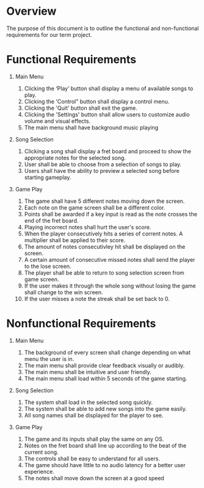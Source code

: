 # Overview

The purpose of this document is to outline the functional and non-functional requirements for our term project. 

# Functional Requirements

1. Main Menu
    1. Clicking the ‘Play’ button shall display a menu of available songs to play.
    2. Clicking the 'Control" button shall display a control menu. 
    3. Clicking the 'Quit' button shall exit the game.
    4. Clicking the 'Settings' button shall allow users to customize audio volume and visual effects.
    5. The main menu shall have background music playing 

2. Song Selection
    1. Clicking a song shall display a fret board and proceed to show the appropriate notes for the selected song.
    2. User shall be able to choose from a selection of songs to play.
    3. Users shall have the ability to preview a selected song before starting gameplay.

3. Game Play
    1. The game shall have 5 different notes moving down the screen.
    2. Each note on the game screen shall be a different color.
    3. Points shall be awarded if a key input is read as the note crosses the end of the fret board.
    4. Playing incorrect notes shall hurt the user's score.
    5. When the player consecutively hits a series of corrent notes. A multiplier shall be applied to their score.
    6. The amount of notes consecutivley hit shall be displayed on the screen.
    7. A certain amount of consecutive missed notes shall send the player to the lose screen.
    8. The player shall be able to return to song selection screen from game screen.
    9. If the user makes it through the whole song without losing the game shall change to the win screen.
    10. If the user misses a note the streak shall be set back to 0.

# Nonfunctional Requirements

1. Main Menu
    1. The background of every screen shall change depending on what menu the user is in.
    2. The main menu shall provide clear feedback visually or audibly.
    3. The main menu shall be intuitive and user friendly.
    4. The main menu shall load within 5 seconds of the game starting.

2. Song Selection
    1. The system shall load in the selected song quickly.
    2. The system shall be able to add new songs into the game easily.
    3. All song names shall be displayed for the player to see.

3. Game Play
    1. The game and its inputs shall play the same on any OS.
    2. Notes on the fret board shall line up according to the beat of the current song.
    3. The controls shall be easy to understand for all users.
    4. The game should have little to no audio latency for a better user experience.
    5. The notes shall move down the screen at a good speed
